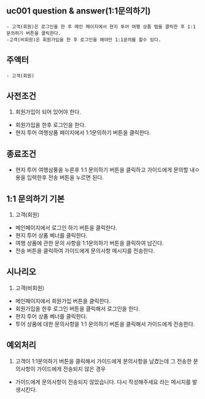 ## uc001 question & answer(1:1문의하기)
    - 고객(회원)은 로그인을 한 후 메인 페이지에서 현지 투어 여행 상품 탭을 클릭한 후 1:1 문의하기 버튼을 클릭한다.
    -고객(비회원)은 회원가입을 한 후 로그인을 해야만 1:1문의를 할수 있다.



## 주액터
    - 고객(회원)


## 사전조건
1. 회원가입이 되어 있어야 한다.
- 회원가입을 한후 로그인을 한다.
- 현지 투어 여행상품 페이지에서 1:1문의하기 버튼을 클릭한다.


## 종료조건
- 현지 투어 여행삼풍을 누른후 1:1 문의하기 버튼을 클릭하고 가이드에게 문의할 내ㅇ용을 입력한후 전송 버튼을 누르면 된다.

## 1:1 문의하기 기본
1. 고객(회원)
- 메인페이지에서 로그인 하기 버튼을 클릭한다.
- 현지 투어 상품 베너를 클릭한다.
- 여행 상품에 관한 문의 사항을 1:1문의하기 버튼을 클릭하여 남긴다.
- 전송 버튼을 클릭하여 가이드에게 문의사항 메시지를 전송한다.


## 시나리오
1. 고객(비회원)
- 메인페이지에서 회원가입 버튼을 클릭한다.
- 회원가입을 한후 로그인 버튼을 클릭해서 로그인을 한다.
- 현지 투어 상품 베너를 클릭한다.
- 투어 상품에 대한 문의사항을 1:1 문의하기 버튼을 클릭해서 가이드에게 전송한다.


## 예외처리
1. 고객이 1:1문의하기 버튼을 클릭해서 가이드에게 문의사항을 남겼는데 그 전송한 문의사항이 가이드에게 전송되지 않은 경우
- 가이드에게 문의사항이 전송되지 않았습니다. 다시 작성해주세요 라는 메시지를 발생시킨다.
